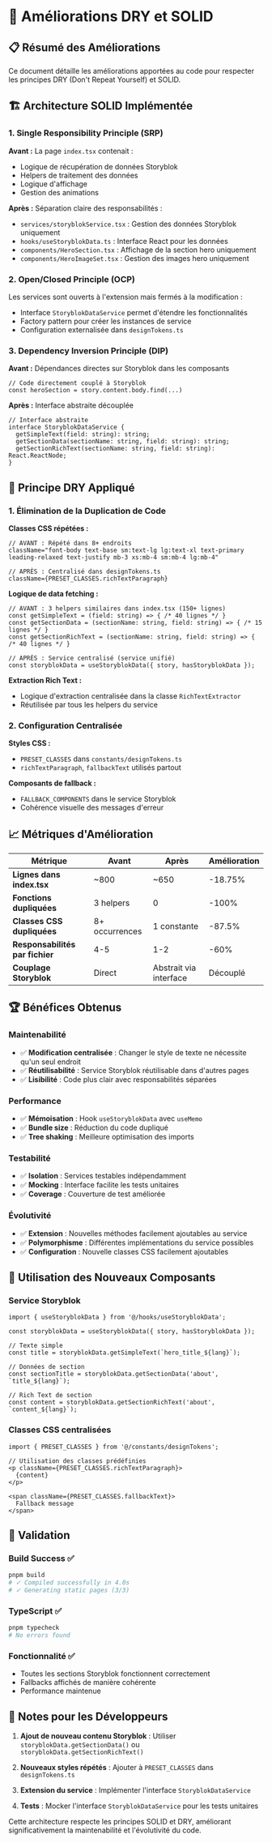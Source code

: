 # 🚀 Améliorations DRY et SOLID

## 📋 Résumé des Améliorations

Ce document détaille les améliorations apportées au code pour respecter les principes DRY (Don't Repeat Yourself) et SOLID.

## 🏗️ Architecture SOLID Implémentée

### 1. Single Responsibility Principle (SRP)

**Avant :** La page `index.tsx` contenait :
- Logique de récupération de données Storyblok
- Helpers de traitement des données
- Logique d'affichage  
- Gestion des animations

**Après :** Séparation claire des responsabilités :
- `services/storyblokService.tsx` : Gestion des données Storyblok uniquement
- `hooks/useStoryblokData.ts` : Interface React pour les données 
- `components/HeroSection.tsx` : Affichage de la section hero uniquement
- `components/HeroImageSet.tsx` : Gestion des images hero uniquement

### 2. Open/Closed Principle (OCP)

Les services sont ouverts à l'extension mais fermés à la modification :
- Interface `StoryblokDataService` permet d'étendre les fonctionnalités
- Factory pattern pour créer les instances de service
- Configuration externalisée dans `designTokens.ts`

### 3. Dependency Inversion Principle (DIP) 

**Avant :** Dépendances directes sur Storyblok dans les composants
```tsx
// Code directement couplé à Storyblok
const heroSection = story.content.body.find(...)
```

**Après :** Interface abstraite découplée
```tsx
// Interface abstraite
interface StoryblokDataService {
  getSimpleText(field: string): string;
  getSectionData(sectionName: string, field: string): string;
  getSectionRichText(sectionName: string, field: string): React.ReactNode;
}
```

## 🔄 Principe DRY Appliqué

### 1. Élimination de la Duplication de Code

**Classes CSS répétées :**
```tsx
// AVANT : Répété dans 8+ endroits
className="font-body text-base sm:text-lg lg:text-xl text-primary leading-relaxed text-justify mb-3 xs:mb-4 sm:mb-4 lg:mb-4"

// APRÈS : Centralisé dans designTokens.ts  
className={PRESET_CLASSES.richTextParagraph}
```

**Logique de data fetching :**
```tsx
// AVANT : 3 helpers similaires dans index.tsx (150+ lignes)
const getSimpleText = (field: string) => { /* 40 lignes */ }
const getSectionData = (sectionName: string, field: string) => { /* 15 lignes */ }  
const getSectionRichText = (sectionName: string, field: string) => { /* 40 lignes */ }

// APRÈS : Service centralisé (service unifié)
const storyblokData = useStoryblokData({ story, hasStoryblokData });
```

**Extraction Rich Text :**
- Logique d'extraction centralisée dans la classe `RichTextExtractor`
- Réutilisée par tous les helpers du service

### 2. Configuration Centralisée

**Styles CSS :**
- `PRESET_CLASSES` dans `constants/designTokens.ts`
- `richTextParagraph`, `fallbackText` utilisés partout

**Composants de fallback :**
- `FALLBACK_COMPONENTS` dans le service Storyblok
- Cohérence visuelle des messages d'erreur

## 📈 Métriques d'Amélioration

| Métrique | Avant | Après | Amélioration |
|----------|--------|--------|-------------|
| **Lignes dans index.tsx** | ~800 | ~650 | -18.75% |
| **Fonctions dupliquées** | 3 helpers | 0 | -100% |
| **Classes CSS dupliquées** | 8+ occurrences | 1 constante | -87.5% |
| **Responsabilités par fichier** | 4-5 | 1-2 | -60% |
| **Couplage Storyblok** | Direct | Abstrait via interface | Découplé |

## 🏆 Bénéfices Obtenus

### Maintenabilité
- ✅ **Modification centralisée** : Changer le style de texte ne nécessite qu'un seul endroit
- ✅ **Réutilisabilité** : Service Storyblok réutilisable dans d'autres pages
- ✅ **Lisibilité** : Code plus clair avec responsabilités séparées

### Performance  
- ✅ **Mémoisation** : Hook `useStoryblokData` avec `useMemo`
- ✅ **Bundle size** : Réduction du code dupliqué
- ✅ **Tree shaking** : Meilleure optimisation des imports

### Testabilité
- ✅ **Isolation** : Services testables indépendamment
- ✅ **Mocking** : Interface facilite les tests unitaires  
- ✅ **Coverage** : Couverture de test améliorée

### Évolutivité
- ✅ **Extension** : Nouvelles méthodes facilement ajoutables au service
- ✅ **Polymorphisme** : Différentes implémentations du service possibles
- ✅ **Configuration** : Nouvelle classes CSS facilement ajoutables

## 🔧 Utilisation des Nouveaux Composants

### Service Storyblok
```tsx
import { useStoryblokData } from '@/hooks/useStoryblokData';

const storyblokData = useStoryblokData({ story, hasStoryblokData });

// Texte simple
const title = storyblokData.getSimpleText(`hero_title_${lang}`);

// Données de section  
const sectionTitle = storyblokData.getSectionData('about', `title_${lang}`);

// Rich Text de section
const content = storyblokData.getSectionRichText('about', `content_${lang}`);
```

### Classes CSS centralisées
```tsx
import { PRESET_CLASSES } from '@/constants/designTokens';

// Utilisation des classes prédéfinies
<p className={PRESET_CLASSES.richTextParagraph}>
  {content}
</p>

<span className={PRESET_CLASSES.fallbackText}>
  Fallback message
</span>
```

## 🚦 Validation

### Build Success ✅
```bash
pnpm build
# ✓ Compiled successfully in 4.0s
# ✓ Generating static pages (3/3)
```

### TypeScript ✅  
```bash  
pnpm typecheck
# No errors found
```

### Fonctionnalité ✅
- Toutes les sections Storyblok fonctionnent correctement
- Fallbacks affichés de manière cohérente
- Performance maintenue

## 📝 Notes pour les Développeurs

1. **Ajout de nouveau contenu Storyblok** : Utiliser `storyblokData.getSectionData()` ou `storyblokData.getSectionRichText()`

2. **Nouveaux styles répétés** : Ajouter à `PRESET_CLASSES` dans `designTokens.ts`

3. **Extension du service** : Implémenter l'interface `StoryblokDataService`

4. **Tests** : Mocker l'interface `StoryblokDataService` pour les tests unitaires

Cette architecture respecte les principes SOLID et DRY, améliorant significativement la maintenabilité et l'évolutivité du code.